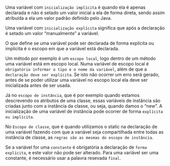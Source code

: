 Uma variável com `inicialização implícita` é quando ela é apenas declarada e não é setado um valor inicial a ela de forma direta, sendo assim atribuída a ela um valor padrão definido pelo Java.

Uma variável com `inicialização explícita` significa que após a declaração é setado um valor “manualmente” a variável.

O que define se uma variável pode ser declarada de forma explícita ou implícita é o escopo em que a variável está declarada.

Um método por exemplo é um `escopo local`, logo dentro de um método uma variável está em escopo local. Numa variável de escopo local é `obrigatório informar o tipo e o nome da variável`, além de que a `declaração deve ser explícita`.  Se isto não ocorrer um erro será gerado, antes de se poder utilizar uma variável no escopo local ela deve ser inicializada antes de ser usada.

Já no `escopo de instância`, que é por exemplo quando estamos descrevendo os atributos de uma classe, essas variáveis de instância são criadas junto com a instância da classe, ou seja, quando damos o “new”. A inicialização de uma variável de instância pode ocorrer de forma `explícita ou implícita`.

No `Escopo de classe`, que é quando utilizamos o static na declaração de uma variável fazendo com que a variável seja compartilhada entre todas as instância de classe, as `regras são as mesmas do escopo de instância`.

Se a variável for uma `constante` é obrigatória a declaração de `forma explícita`, e este valor não pode ser alterado. Para uma variável ser uma constante, é necessário usar a palavra resevada `final`.  



